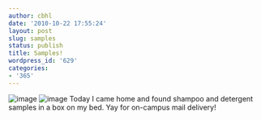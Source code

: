 ```yaml
---
author: cbhl
date: '2010-10-22 17:55:24'
layout: post
slug: samples
status: publish
title: Samples!
wordpress_id: '629'
categories:
- '365'
---
```


![image](http://blog.azuresky.ca/blog/wp-content/uploads/2010/10/wpid-IMG_20101022_175028.jpg)
![image](http://blog.azuresky.ca/blog/wp-content/uploads/2010/10/wpid-IMG_20101022_174921.jpg)
Today I came home and found shampoo and detergent samples in a box on my
bed. Yay for on-campus mail delivery!
